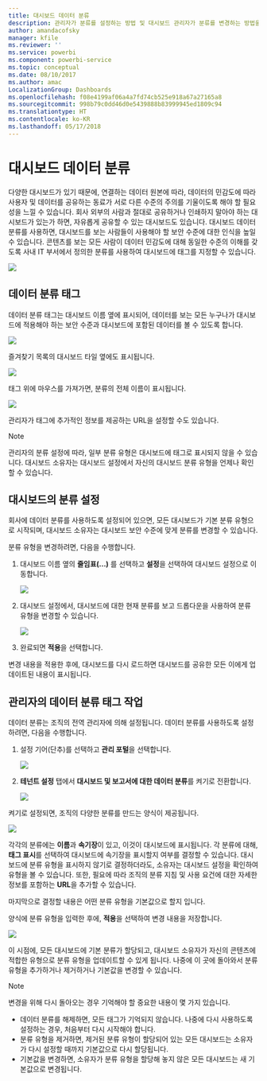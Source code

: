 ```yaml
---
title: 대시보드 데이터 분류
description: 관리자가 분류를 설정하는 방법 및 대시보드 관리자가 분류를 변경하는 방법을 비롯한 대시보드 데이터 분류에 대해 알아봅니다.
author: amandacofsky
manager: kfile
ms.reviewer: ''
ms.service: powerbi
ms.component: powerbi-service
ms.topic: conceptual
ms.date: 08/10/2017
ms.author: amac
LocalizationGroup: Dashboards
ms.openlocfilehash: f08e4199af06a4a7fd74cb525e918a67a27165a8
ms.sourcegitcommit: 998b79c0dd46d0e5439888b83999945ed1809c94
ms.translationtype: HT
ms.contentlocale: ko-KR
ms.lasthandoff: 05/17/2018
---
```

# <a name="dashboard-data-classification"></a>대시보드 데이터 분류
다양한 대시보드가 있기 때문에, 연결하는 데이터 원본에 따라, 데이터의 민감도에 따라 사용자 및 데이터를 공유하는 동료가 서로 다른 수준의 주의를 기울이도록 해야 할 필요성을 느낄 수 있습니다. 회사 외부의 사람과 절대로 공유하거나 인쇄하지 말아야 하는 대시보드가 있는가 하면, 자유롭게 공유할 수 있는 대시보드도 있습니다. 대시보드 데이터 분류를 사용하면, 대시보드를 보는 사람들이 사용해야 할 보안 수준에 대한 인식을 높일 수 있습니다. 콘텐츠를 보는 모든 사람이 데이터 민감도에 대해 동일한 수준의 이해를 갖도록 사내 IT 부서에서 정의한 분류를 사용하여 대시보드에 태그를 지정할 수 있습니다.

![](media/service-data-classification/dashboard_tagged_as_hbi.png)

## <a name="data-classification-tags"></a>데이터 분류 태그
데이터 분류 태그는 대시보드 이름 옆에 표시되어, 데이터를 보는 모든 누구나가 대시보드에 적용해야 하는 보안 수준과 대시보드에 포함된 데이터를 볼 수 있도록 합니다.

![](media/service-data-classification/tag_next_to_title.png)

즐겨찾기 목록의 대시보드 타일 옆에도 표시됩니다.

![](media/service-data-classification/tag_on_dashboard_tile.png)

태그 위에 마우스를 가져가면, 분류의 전체 이름이 표시됩니다.

![](media/service-data-classification/tag_tooltip.png)

관리자가 태그에 추가적인 정보를 제공하는 URL을 설정할 수도 있습니다.

> [!NOTE]
> 관리자의 분류 설정에 따라, 일부 분류 유형은 대시보드에 태그로 표시되지 않을 수 있습니다. 대시보드 소유자는 대시보드 설정에서 자신의 대시보드 분류 유형을 언제나 확인할 수 있습니다.
> 
> 

## <a name="setting-a-dashboards-classification"></a>대시보드의 분류 설정
회사에 데이터 분류를 사용하도록 설정되어 있으면, 모든 대시보드가 기본 분류 유형으로 시작되며, 대시보드 소유자는 대시보드 보안 수준에 맞게 분류를 변경할 수 있습니다.

분류 유형을 변경하려면, 다음을 수행합니다.

1. 대시보드 이름 옆의 **줄임표(...)** 를 선택하고 **설정**을 선택하여 대시보드 설정으로 이동합니다.
   
    ![](media/service-data-classification/dashboard_settings.png)
2. 대시보드 설정에서, 대시보드에 대한 현재 분류를 보고 드롭다운을 사용하여 분류 유형을 변경할 수 있습니다.
   
    ![](media/service-data-classification/classification_setting_dropdown.png)
3. 완료되면 **적용**을 선택합니다.

변경 내용을 적용한 후에, 대시보드를 다시 로드하면 대시보드를 공유한 모든 이에게 업데이트된 내용이 표시됩니다.

## <a name="working-with-data-classification-tags-as-an-admin"></a>관리자의 데이터 분류 태그 작업
데이터 분류는 조직의 전역 관리자에 의해 설정됩니다. 데이터 분류를 사용하도록 설정하려면, 다음을 수행합니다.

1. 설정 기어(단추)를 선택하고 **관리 포털**을 선택합니다.
   
    ![](media/service-data-classification/admin_portal_in_settings.png)
2. **테넌트 설정** 탭에서 **대시보드 및 보고서에 대한 데이터 분류**를 켜기로 전환합니다.
   
    ![](media/service-data-classification/data_classification_switch_location.png)

켜기로 설정되면, 조직의 다양한 분류를 만드는 양식이 제공됩니다.

![](media/service-data-classification/blank_classification_form.png)

각각의 분류에는 **이름**과 **속기장**이 있고, 이것이 대시보드에 표시됩니다. 각 분류에 대해, **태그 표시**를 선택하여 대시보드에 속기장을 표시할지 여부를 결정할 수 있습니다. 대시보드에 분류 유형을 표시하지 않기로 결정하더라도, 소유자는 대시보드 설정을 확인하여 유형을 볼 수 있습니다. 또한, 필요에 따라 조직의 분류 지침 및 사용 요건에 대한 자세한 정보를 포함하는 **URL**을 추가할 수 있습니다.  

마지막으로 결정할 내용은 어떤 분류 유형을 기본값으로 할지 입니다.  

양식에 분류 유형을 입력한 후에, **적용**을 선택하여 변경 내용을 저장합니다.

![](media/service-data-classification/filled_in_classification_form.png)

이 시점에, 모든 대시보드에 기본 분류가 할당되고, 대시보드 소유자가 자신의 콘텐츠에 적합한 유형으로 분류 유형을 업데이트할 수 있게 됩니다. 나중에 이 곳에 돌아와서 분류 유형을 추가하거나 제거하거나 기본값을 변경할 수 있습니다.  

> [!NOTE]
> 변경을 위해 다시 돌아오는 경우 기억해야 할 중요한 내용이 몇 가지 있습니다.
> 
> * 데이터 분류를 해제하면, 모든 태그가 기억되지 않습니다. 나중에 다시 사용하도록 설정하는 경우, 처음부터 다시 시작해야 합니다.  
> * 분류 유형을 제거하면, 제거된 분류 유형이 할당되어 있는 모든 대시보드는 소유자가 다시 설정할 때까지 기본값으로 다시 할당됩니다.  
> * 기본값을 변경하면, 소유자가 분류 유형을 할당해 놓지 않은 모든 대시보드는 새 기본값으로 변경됩니다.
> 
> 

